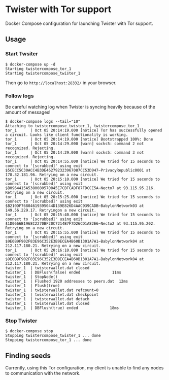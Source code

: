# Twister with Tor support

Docker Compose configuration for launching Twister with Tor support.

## Usage

### Start Twsiter
```
$ docker-compose up -d
Starting twistercompose_tor_1
Starting twistercompose_twister_1
```

Then go to `http://localhost:28332/` in your browser.

### Follow logs

Be careful watching log when Twister is syncing heavily because of the amount of messages!

```
$ docker-compose logs --tail="10"
Attaching to twistercompose_twister_1, twistercompose_tor_1
tor_1      | Oct 05 20:14:19.000 [notice] Tor has successfully opened a circuit. Looks like client functionality is working.
tor_1      | Oct 05 20:14:19.000 [notice] Bootstrapped 100%: Done
tor_1      | Oct 05 20:14:29.000 [warn] socks5: command 2 not recognized. Rejecting.
tor_1      | Oct 05 20:14:29.000 [warn] socks5: command 3 not recognized. Rejecting.
tor_1      | Oct 05 20:14:55.000 [notice] We tried for 15 seconds to connect to '[scrubbed]' using exit $5CECC5C30ACC4B3DE462792323967087CC53D947~PrivacyRepublic0001 at 178.32.181.96. Retrying on a new circuit.
tor_1      | Oct 05 20:15:10.000 [notice] We tried for 15 seconds to connect to '[scrubbed]' using exit $B0964415A5380080570845E7CBFCADF87FDCCE5A~Necto7 at 93.115.95.216. Retrying on a new circuit.
tor_1      | Oct 05 20:15:25.000 [notice] We tried for 15 seconds to connect to '[scrubbed]' using exit $B210DF76804619395044D139E826D4AAC939CADB~BabylonNetwork03 at 149.56.229.17. Retryingon a new circuit.
tor_1      | Oct 05 20:15:40.000 [notice] We tried for 15 seconds to connect to '[scrubbed]' using exit $1D0666B1968C2270BF20C7214B7F7D26CD1A82E6~Necto2 at 93.115.95.202. Retrying on a new circuit.
tor_1      | Oct 05 20:15:55.000 [notice] We tried for 15 seconds to connect to '[scrubbed]' using exit $9E0B9F902F83E96C352E3B9ECEA4B60B1301A7A1~BabylonNetwork04 at 212.117.180.21. Retrying on a new circuit.
tor_1      | Oct 05 20:16:10.000 [notice] We tried for 15 seconds to connect to '[scrubbed]' using exit $9E0B9F902F83E96C352E3B9ECEA4B60B1301A7A1~BabylonNetwork04 at 212.117.180.21. Retrying on a new circuit.
twister_1  | twisterwallet.dat closed
twister_1  | DBFlush(false) ended              11ms
twister_1  | StopNode()
twister_1  | Flushed 1920 addresses to peers.dat  12ms
twister_1  | Flush(true)
twister_1  | twisterwallet.dat refcount=0
twister_1  | twisterwallet.dat checkpoint
twister_1  | twisterwallet.dat detach
twister_1  | twisterwallet.dat closed
twister_1  | DBFlush(true) ended              18ms
```

### Stop Twister
```
$ docker-compose stop
Stopping twistercompose_twister_1 ... done
Stopping twistercompose_tor_1 ... done
```

## Finding seeds

Currently, using this Tor configuration, my client is unable to find any nodes to communication with the network.

